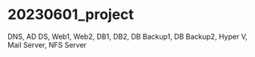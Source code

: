 # 20230601_project
DNS, AD DS, Web1, Web2, DB1, DB2, DB Backup1, DB Backup2, Hyper V, Mail Server, NFS Server

